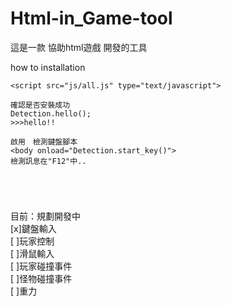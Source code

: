 # Html-in_Game-tool
這是一款 協助html遊戲 開發的工具

how to installation

```
<script src="js/all.js" type="text/javascript">

確認是否安裝成功
Detection.hello();
>>>hello!!

啟用　檢測鍵盤腳本
<body onload="Detection.start_key()">
檢測訊息在"F12"中..





```
目前：規劃開發中<br>
[x]鍵盤輸入　<br>
  [ ]玩家控制<br>
[ ]滑鼠輸入<br>
[ ]玩家碰撞事件<br>
[ ]怪物碰撞事件<br>
[ ]重力<br>
